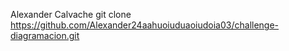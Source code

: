 Alexander Calvache
git clone https://github.com/Alexander24aahuoiuduaoiudoia03/challenge-diagramacion.git
